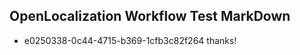## OpenLocalization Workflow Test MarkDown
* e0250338-0c44-4715-b369-1cfb3c82f264 thanks!

<!--HONumber=Oct16_HO4-->


